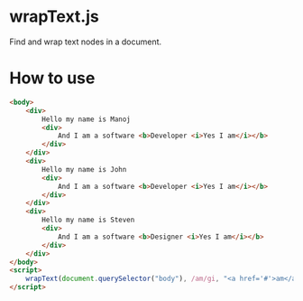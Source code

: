 wrapText.js
==========

Find and wrap text nodes in a document.

How to use
==========

```html
<body>
    <div>
        Hello my name is Manoj
        <div>
            And I am a software <b>Developer <i>Yes I am</i></b>
        </div>
    </div>
    <div>
        Hello my name is John
        <div>
            And I am a software <b>Developer <i>Yes I am</i></b>
        </div>
    </div>
    <div>
        Hello my name is Steven
        <div>
            And I am a software <b>Designer <i>Yes I am</i></b>
        </div>
    </div>
</body>
<script>
    wrapText(document.querySelector("body"), /am/gi, "<a href='#'>am</a>")
</script>
```
